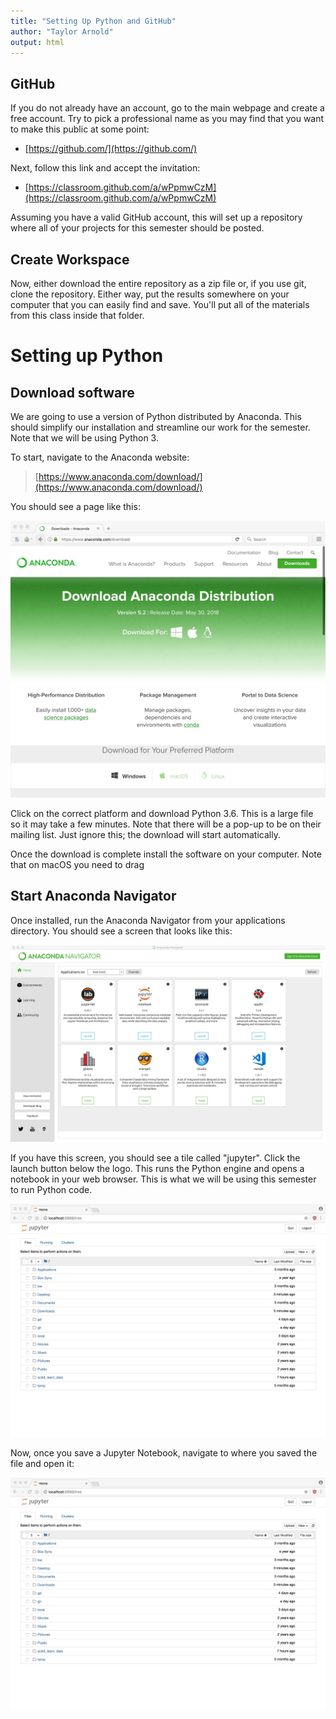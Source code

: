 ```yaml
---
title: "Setting Up Python and GitHub"
author: "Taylor Arnold"
output: html
---
```




## GitHub

If you do not already have an account, go to the main webpage and create a
free account. Try to pick a professional name as you may find that you want
to make this public at some point:

- [https://github.com/](https://github.com/)

Next, follow this link and accept the invitation:

- [https://classroom.github.com/a/wPpmwCzM](https://classroom.github.com/a/wPpmwCzM)

Assuming you have a valid GitHub account, this will set up a repository where
all of your projects for this semester should be posted.

## Create Workspace

Now, either download the entire repository as a zip file
or, if you use git, clone the repository. Either way, put the
results somewhere on your computer that you can easily find
and save. You'll put all of the materials from this class 
inside that folder.

# Setting up Python

## Download software

We are going to use a version of Python distributed by Anaconda. This should
simplify our installation and streamline our work for the semester. Note that
we will be using Python 3.

To start, navigate to the Anaconda website:

> [https://www.anaconda.com/download/](https://www.anaconda.com/download/)

You should see a page like this:

![](../assets/img/anaconda01.jpeg)

Click on the correct platform and download Python 3.6. This is a large file
so it may take a few minutes. Note that there will be a pop-up to be on their
mailing list. Just ignore this; the download will start automatically.

Once the download is complete install the software on your computer. Note that
on macOS you need to drag 

## Start Anaconda Navigator

Once installed, run the Anaconda Navigator from your applications directory.
You should see a screen that looks like this:

![](../assets/img/anaconda02.jpeg)

If you have this screen, you should see a tile called "jupyter". Click the 
launch button below the logo. This runs the Python engine and opens a notebook
in your web browser. This is what we will be using this semester to run 
Python code.

![](../assets/img/anaconda03.jpeg)

Now, once you save a Jupyter Notebook, navigate to where you saved the file and
open it:

![](../assets/img/anaconda03.jpeg)



